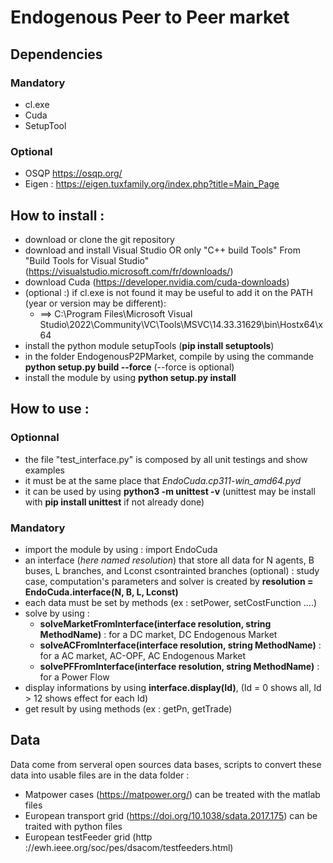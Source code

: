 # Endogenous Peer to Peer market 

## Dependencies
### Mandatory
- cl.exe
- Cuda
- SetupTool

### Optional 
- OSQP https://osqp.org/ 
- Eigen : https://eigen.tuxfamily.org/index.php?title=Main_Page

## How to install :
- download or clone the git repository
- download and install Visual Studio OR only "C++ build Tools" From "Build Tools for Visual Studio" (https://visualstudio.microsoft.com/fr/downloads/)
- download Cuda (https://developer.nvidia.com/cuda-downloads)
- (optional :) if cl.exe is not found it may be useful to add it on the PATH (year or version may be different):
    - ==> C:\Program Files\Microsoft Visual Studio\2022\Community\VC\Tools\MSVC\14.33.31629\bin\Hostx64\x64
- install the python module setupTools (**pip install setuptools**)
- in the folder EndogenousP2PMarket, compile by using the commande **python setup.py build --force** (--force is optional)
- install the module by using **python setup.py install**


## How to use :
### Optionnal
- the file "test_interface.py" is composed by all unit testings and show examples
- it must be at the same place that *EndoCuda.cp311-win_amd64.pyd*
- it can be used by using **python3 -m unittest -v** (unittest may be install with **pip install unittest** if not already done)

### Mandatory
- import the module by using : import EndoCuda
- an interface (*here named resolution*) that store all data for N agents, B buses, L branches, and Lconst csontrainted branches (optional) : study case, computation's parameters and solver is created by **resolution = EndoCuda.interface(N, B, L, Lconst)**
- each data must be set by methods (ex : setPower, setCostFunction ....)
- solve by using :
    - **solveMarketFromInterface(interface resolution, string MethodName)** : for a DC market, DC Endogenous Market
    - **solveACFromInterface(interface resolution, string MethodName)** : for a AC market, AC-OPF, AC Endogenous Market
    - **solvePFFromInterface(interface resolution, string MethodName)** : for a Power Flow
- display informations by using **interface.display(Id)**, (Id = 0 shows all, Id > 12 shows effect for each Id)
- get result by using methods (ex : getPn, getTrade)

## Data 
Data come from serveral open sources data bases, scripts to convert these data into usable files are in the data folder :
- Matpower cases (https://matpower.org/) can be treated with the matlab files
- European transport grid (https://doi.org/10.1038/sdata.2017.175) can be traited with python files
- European testFeeder grid (http ://ewh.ieee.org/soc/pes/dsacom/testfeeders.html)



